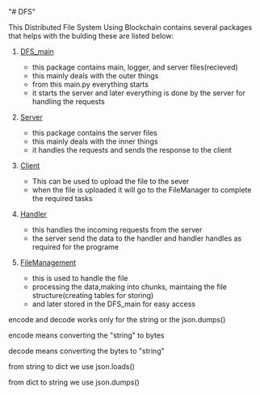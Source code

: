 "# DFS"

This Distributed File System Using Blockchain contains several packages that helps with the bulding these are listed below:

1. [DFS_main](../DFS_main)
   - this package contains main, logger, and server files(recieved)
   - this mainly deals with the outer things
   - from this main.py everything starts
   - it starts the server and later everything is done by the server for handling the requests

2. [Server](../Server)
   - this package contains the server files
   - this mainly deals with the inner things
   - it handles the requests and sends the response to the client

3. [Client](../Client)
   - This can be used to upload the file to the sever
   - when the file is uploaded it will go to the FileManager to complete the required tasks

4. [Handler](../Handler)
   - this handles the incoming requests from the server
   - the server send the data to the handler and handler handles as required for the programe
5. [FileManagement](../FileManagement)
   - this is used to handle the file
   - processing the data,making into chunks, maintaing the file structure(creating tables for storing)
   - and later stored in the DFS_main for easy access

encode and decode works only for the string or the json.dumps()

encode means converting the "string" to bytes


decode means converting the bytes to "string"

from string to dict we use json.loads()

from dict to string we use json.dumps()

